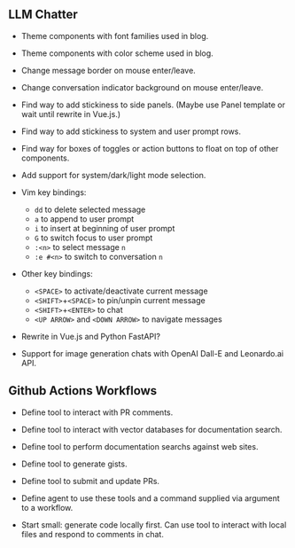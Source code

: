 ## LLM Chatter

* Theme components with font families used in blog.

* Theme components with color scheme used in blog.

* Change message border on mouse enter/leave.

* Change conversation indicator background on mouse enter/leave.

* Find way to add stickiness to side panels. (Maybe use Panel template
  or wait until rewrite in Vue.js.)

* Find way to add stickiness to system and user prompt rows.

* Find way for boxes of toggles or action buttons to float on top of other
  components.

* Add support for system/dark/light mode selection.

* Vim key bindings:

    - `dd` to delete selected message
    - `a` to append to user prompt
    - `i` to insert at beginning of user prompt
    - `G` to switch focus to user prompt
    - `:<n>` to select message `n`
    - `:e #<n>` to switch to conversation `n`

* Other key bindings:

    - `<SPACE>` to activate/deactivate current message
    - `<SHIFT>`+`<SPACE>` to pin/unpin current message
    - `<SHIFT>`+`<ENTER>` to chat
    - `<UP ARROW>` and `<DOWN ARROW>` to navigate messages

* Rewrite in Vue.js and Python FastAPI?

* Support for image generation chats with OpenAI Dall-E and Leonardo.ai API.


## Github Actions Workflows

* Define tool to interact with PR comments.

* Define tool to interact with vector databases for documentation search.

* Define tool to perform documentation searchs against web sites.

* Define tool to generate gists.

* Define tool to submit and update PRs.

* Define agent to use these tools and a command supplied via argument to a
  workflow.

* Start small: generate code locally first. Can use tool to interact with local
  files and respond to comments in chat.
